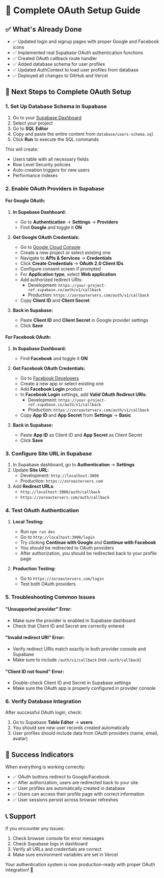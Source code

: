 # 🔧 Complete OAuth Setup Guide

## ✅ What's Already Done

- ✅ Updated login and signup pages with proper Google and Facebook icons  
- ✅ Implemented real Supabase OAuth authentication functions
- ✅ Created OAuth callback route handler  
- ✅ Added database schema for user profiles
- ✅ Updated AuthContext to load user profiles from database
- ✅ Deployed all changes to GitHub and Vercel

## 🚀 Next Steps to Complete OAuth Setup

### 1. Set Up Database Schema in Supabase

1. Go to your [Supabase Dashboard](https://supabase.com/dashboard)
2. Select your project
3. Go to **SQL Editor**
4. Copy and paste the entire content from `database/users-schema.sql`
5. Click **Run** to execute the SQL commands

This will create:
- Users table with all necessary fields
- Row Level Security policies
- Auto-creation triggers for new users
- Performance indexes

### 2. Enable OAuth Providers in Supabase

#### For Google OAuth:

1. **In Supabase Dashboard:**
   - Go to **Authentication** → **Settings** → **Providers**
   - Find **Google** and toggle it **ON**

2. **Get Google OAuth Credentials:**
   - Go to [Google Cloud Console](https://console.cloud.google.com/)
   - Create a new project or select existing one
   - Navigate to **APIs & Services** → **Credentials**
   - Click **Create Credentials** → **OAuth 2.0 Client IDs**
   - Configure consent screen if prompted
   - For **Application type**, select **Web application**
   - Add authorized redirect URIs:
     - Development: `https://your-project-ref.supabase.co/auth/v1/callback`
     - Production: `https://zoroastervers.com/auth/v1/callback`
   - Copy **Client ID** and **Client Secret**

3. **Back in Supabase:**
   - Paste **Client ID** and **Client Secret** in Google provider settings
   - Click **Save**

#### For Facebook OAuth:

1. **In Supabase Dashboard:**
   - Find **Facebook** and toggle it **ON**

2. **Get Facebook OAuth Credentials:**
   - Go to [Facebook Developers](https://developers.facebook.com/)
   - Create a new app or select existing one
   - Add **Facebook Login** product
   - In **Facebook Login** settings, add **Valid OAuth Redirect URIs**:
     - Development: `https://your-project-ref.supabase.co/auth/v1/callback`
     - Production: `https://zoroastervers.com/auth/v1/callback`
   - Copy **App ID** and **App Secret** from **Settings** → **Basic**

3. **Back in Supabase:**
   - Paste **App ID** as Client ID and **App Secret** as Client Secret
   - Click **Save**

### 3. Configure Site URL in Supabase

1. In Supabase dashboard, go to **Authentication** → **Settings**
2. Update **Site URL**:
   - Development: `http://localhost:3000`
   - Production: `https://zoroastervers.com`
3. Add **Redirect URLs**:
   - `http://localhost:3000/auth/callback`
   - `https://zoroastervers.com/auth/callback`

### 4. Test OAuth Authentication

1. **Local Testing:**
   - Run `npm run dev`
   - Go to `http://localhost:3000/login`
   - Try clicking **Continue with Google** and **Continue with Facebook**
   - You should be redirected to OAuth providers
   - After authorization, you should be redirected back to your profile page

2. **Production Testing:**
   - Go to `https://zoroastervers.com/login`
   - Test both OAuth providers

### 5. Troubleshooting Common Issues

#### "Unsupported provider" Error:
- Make sure the provider is enabled in Supabase dashboard
- Check that Client ID and Secret are correctly entered

#### "Invalid redirect URI" Error:
- Verify redirect URIs match exactly in both provider console and Supabase
- Make sure to include `/auth/v1/callback` (not `/auth/callback`)

#### "Client ID not found" Error:
- Double-check Client ID and Secret in Supabase settings
- Make sure the OAuth app is properly configured in provider console

### 6. Verify Database Integration

After successful OAuth login, check:
1. Go to Supabase **Table Editor** → **users**
2. You should see new user records created automatically
3. User profiles should include data from OAuth providers (name, email, avatar)

## 🎉 Success Indicators

When everything is working correctly:
- ✅ OAuth buttons redirect to Google/Facebook
- ✅ After authorization, users are redirected back to your site
- ✅ User profiles are automatically created in database
- ✅ Users can access their profile page with correct information
- ✅ User sessions persist across browser refreshes

## 📞 Support

If you encounter any issues:
1. Check browser console for error messages
2. Check Supabase logs in dashboard
3. Verify all URLs and credentials are correct
4. Make sure environment variables are set in Vercel

Your authentication system is now production-ready with proper OAuth integration! 🚀
